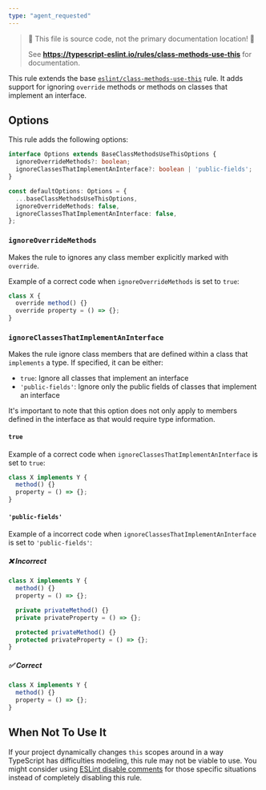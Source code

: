 ```yaml
---
type: "agent_requested"
---
```


> 🛑 This file is source code, not the primary documentation location! 🛑
>
> See **https://typescript-eslint.io/rules/class-methods-use-this** for documentation.

This rule extends the base [`eslint/class-methods-use-this`](https://eslint.org/docs/rules/class-methods-use-this) rule.
It adds support for ignoring `override` methods or methods on classes that implement an interface.

## Options

This rule adds the following options:

```ts
interface Options extends BaseClassMethodsUseThisOptions {
  ignoreOverrideMethods?: boolean;
  ignoreClassesThatImplementAnInterface?: boolean | 'public-fields';
}

const defaultOptions: Options = {
  ...baseClassMethodsUseThisOptions,
  ignoreOverrideMethods: false,
  ignoreClassesThatImplementAnInterface: false,
};
```

### `ignoreOverrideMethods`

Makes the rule to ignores any class member explicitly marked with `override`.

Example of a correct code when `ignoreOverrideMethods` is set to `true`:

```ts option='{ "ignoreOverrideMethods": true }' showPlaygroundButton
class X {
  override method() {}
  override property = () => {};
}
```

### `ignoreClassesThatImplementAnInterface`

Makes the rule ignore class members that are defined within a class that `implements` a type.
If specified, it can be either:

- `true`: Ignore all classes that implement an interface
- `'public-fields'`: Ignore only the public fields of classes that implement an interface

It's important to note that this option does not only apply to members defined in the interface as that would require type information.

#### `true`

Example of a correct code when `ignoreClassesThatImplementAnInterface` is set to `true`:

```ts option='{ "ignoreClassesThatImplementAnInterface": true }' showPlaygroundButton
class X implements Y {
  method() {}
  property = () => {};
}
```

#### `'public-fields'`

Example of a incorrect code when `ignoreClassesThatImplementAnInterface` is set to `'public-fields'`:

<!--tabs-->

##### ❌ Incorrect

```ts
class X implements Y {
  method() {}
  property = () => {};

  private privateMethod() {}
  private privateProperty = () => {};

  protected privateMethod() {}
  protected privateProperty = () => {};
}
```

##### ✅ Correct

```ts
class X implements Y {
  method() {}
  property = () => {};
}
```

## When Not To Use It

If your project dynamically changes `this` scopes around in a way TypeScript has difficulties modeling, this rule may not be viable to use.
You might consider using [ESLint disable comments](https://eslint.org/docs/latest/use/configure/rules#using-configuration-comments-1) for those specific situations instead of completely disabling this rule.
